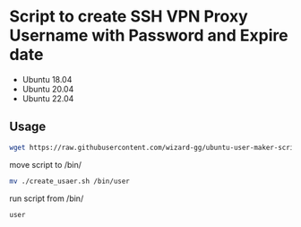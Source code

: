 # Script to create SSH VPN Proxy Username with Password and Expire date

- Ubuntu 18.04
- Ubuntu 20.04
- Ubuntu 22.04

## Usage
```bash 
wget https://raw.githubusercontent.com/wizard-gg/ubuntu-user-maker-script/main/create_usaer.sh && sudo chmod +x create_usaer.sh
 ```
 move script to /bin/
```bash 
mv ./create_usaer.sh /bin/user
```
run script from /bin/
```bash 
user
```
